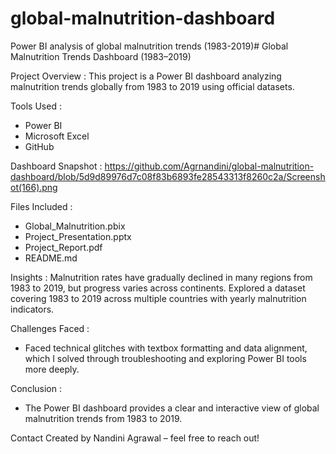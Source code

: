 # global-malnutrition-dashboard
Power BI analysis of global malnutrition trends (1983-2019)# Global Malnutrition Trends Dashboard (1983–2019)

Project Overview :
This project is a Power BI dashboard analyzing malnutrition trends globally from 1983 to 2019 using official datasets.


Tools Used :
- Power BI
- Microsoft Excel
- GitHub


Dashboard Snapshot :
https://github.com/Agrnandini/global-malnutrition-dashboard/blob/5d9d89976d7c08f83b6893fe28543313f8260c2a/Screenshot(166).png


Files Included :
- Global_Malnutrition.pbix
- Project_Presentation.pptx
- Project_Report.pdf
- README.md


Insights :
Malnutrition rates have gradually declined in many regions from 1983 to 2019, but progress varies across continents.
Explored a dataset covering 1983 to 2019 across multiple countries with yearly malnutrition indicators.


Challenges Faced :
- Faced technical glitches with textbox formatting and data alignment, which I solved through troubleshooting and exploring Power BI tools more deeply.


Conclusion :
- The Power BI dashboard provides a clear and interactive view of global malnutrition trends from 1983 to 2019.


Contact
Created by Nandini Agrawal – feel free to reach out!

